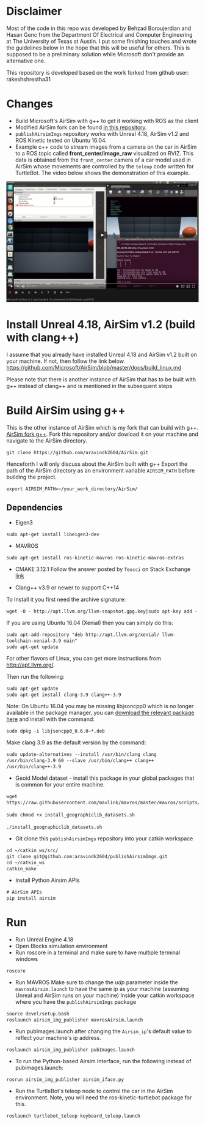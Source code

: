 # Disclaimer
Most of the code in this repo was developed by Behzad Boroujerdian and Hasan Genc from the Department Of Electrical and Computer Engineering at The University of Texas at Austin. I put some finishing touches and wrote the guidelines below in the hope that this will be useful for others. This is supposed to be a preliminary solution while Microsoft don't provide an alternative one.

This repository is developed based on the work forked from github user: rakeshshrestha31  

# Changes
- Build Microsoft's AirSim with g++ to get it working with ROS as the client
- Modified AirSim fork can be found [in this repository](https://github.com/aravindk2604/AirSim.git).  
- `publishAirsimImgs` repository works with Unreal 4.18, AirSim v1.2 and ROS Kinetic tested on Ubuntu 16.04.
- Example c++ code to stream images from a camera on the car in AirSim to a ROS topic called **front_center/image_raw** visualized on RVIZ. This data is obtained from the `front_center` camera of a car model used in AirSim whose movements are controlled by the `teleop` code written for TurtleBot. The video below shows the demonstration of this example.  

  
[![AirSim_to_RVIZ_image_streaming](extras/airsim_rviz_picture.png)](https://youtu.be/Ubqx9WifekQ)
  
  
# Install Unreal 4.18, AirSim v1.2 (build with clang++)
I assume that you already have installed Unreal 4.18 and AirSim v1.2 built on your machine. If not, then follow the link below.
https://github.com/Microsoft/AirSim/blob/master/docs/build_linux.md  

 Please note that there is another instance of AirSim that has to be built with g++ instead of clang++ and is mentioned in the subsequent steps


# Build AirSim using g++
This is the other instance of AirSim which is my fork that can build with g++. [AirSim fork g++](https://github.com/aravindk2604/AirSim.git). Fork this repository and/or dowload it on your machine and navigate to the AirSim directory.  
```
git clone https://github.com/aravindk2604/AirSim.git
```
Henceforth I will only discuss about the AirSim built with g++
Export the path of the AirSim directory as an environment variable `AIRSIM_PATH` before building the project.
  
```
export AIRSIM_PATH=~/your_work_directory/AirSim/
```

## Dependencies
- Eigen3

```
sudo apt-get install libeigen3-dev
```

- MAVROS
```
sudo apt-get install ros-kinetic-mavros ros-kinetic-mavros-extras
```
- CMAKE 3.12.1
Follow the answer posted by `Teocci` on Stack Exchange [link](https://askubuntu.com/questions/355565/how-do-i-install-the-latest-version-of-cmake-from-the-command-line?rq=1)

- Clang++ v3.9 or newer to support C++14

To Install it you first need the archive signature:

```
wget -O - http://apt.llvm.org/llvm-snapshot.gpg.key|sudo apt-key add -
```

If you are using Ubuntu 16.04 (Xenial) then you can simply do this:

```
sudo apt-add-repository "deb http://apt.llvm.org/xenial/ llvm-toolchain-xenial-3.9 main"
sudo apt-get update
```

For other flavors of Linux, you can get more instructions from http://apt.llvm.org/.

Then run the following:

```
sudo apt-get update
sudo apt-get install clang-3.9 clang++-3.9
```

Note: On Ubuntu 16.04 you may be missing libjsoncpp0 which is no longer available in the package manager, you can [download the relevant package here](https://packages.ubuntu.com/trusty/amd64/libjsoncpp0/download) and install with the command:

```
sudo dpkg -i libjsoncpp0_0.6.0~*.deb
```

Make clang 3.9 as the default version by the command:
```
sudo update-alternatives --install /usr/bin/clang clang /usr/bin/clang-3.9 60 --slave /usr/bin/clang++ clang++ /usr/bin/clang++-3.9
```

- Geoid Model dataset - install this package in your global packages that is common for your entire machine.
```
wget https://raw.githubusercontent.com/mavlink/mavros/master/mavros/scripts/install_geographiclib_datasets.sh

sudo chmod +x install_geographiclib_datasets.sh

./install_geographiclib_datasets.sh
```


- Git clone this `publishAirsimImgs` repository into your catkin workspace

```
cd ~/catkin_ws/src/
git clone git@github.com:aravindk2604/publishAirsimImgs.git
cd ~/catkin_ws
catkin_make
```

- Install Python Airsim APIs
```
# AirSim APIs
pip install airsim
```

# Run

- Run Unreal Engine 4.18
- Open Blocks simulation environment
- Run roscore in a terminal and make sure to have multiple terminal windows
```
roscore
```
- Run MAVROS
Make sure to change the *udp* parameter inside the `mavrosAirsim.launch` to have the same ip as your machine (assuming Unreal and AirSim runs on your machine)
Inside your catkin workspace where you have the `publishAirsimImgs` package
```
source devel/setup.bash
roslaunch airsim_img_publisher mavrosAirsim.launch

```
- Run pubImages.launch after changing the `Airsim_ip`'s default value to reflect your machine's ip address.

```
roslaunch airsim_img_publisher pubImages.launch
```

- To run the Python-based Airsim interface, run the following instead of pubimages.launch:

```
rosrun airsim_img_publisher airsim_iface.py
```


- Run the TurtleBot's teleop node to control the car in the AirSim environment. Note, you will need the ros-kinetic-turtlebot package for this.
```
roslaunch turtlebot_teleop keyboard_teleop.launch
```
